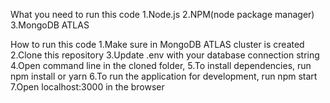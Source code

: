 What you need to run this code
  1.Node.js
  2.NPM(node package manager)
  3.MongoDB ATLAS

How to run this code
  1.Make sure in MongoDB ATLAS cluster is created 
  2.Clone this repository
  3.Update .env with your database connection string
  4.Open command line in the cloned folder,
  5.To install dependencies, run npm install or yarn
  6.To run the application for development, run npm start 
  7.Open localhost:3000 in the browser
